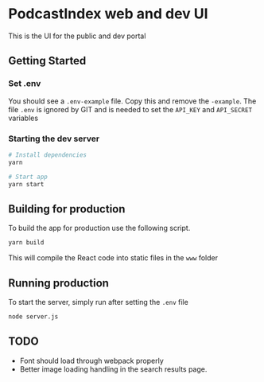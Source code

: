 # PodcastIndex web and dev UI

This is the UI for the public and dev portal

## Getting Started

### Set .env

You should see a `.env-example` file. Copy this and remove the `-example`. The file `.env` is ignored by GIT and is needed to set the `API_KEY` and `API_SECRET` variables

### Starting the dev server

```zsh
# Install dependencies
yarn

# Start app
yarn start
```

## Building for production

To build the app for production use the following script.

```zsh
yarn build
```

This will compile the React code into static files in the `www` folder

## Running production

To start the server, simply run after setting the `.env` file

```zsh
node server.js
```

## TODO

-   Font should load through webpack properly
-   Better image loading handling in the search results page.
